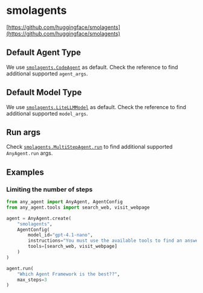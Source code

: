# smolagents

[https://github.com/huggingface/smolagents](https://github.com/huggingface/smolagents)

## Default Agent Type

We use [`smolagents.CodeAgent`](https://huggingface.co/docs/smolagents/reference/agents#smolagents.CodeAgent) as default.
Check the reference to find additional supported `agent_args`.

## Default Model Type

We use [`smolagents.LiteLLMModel`](https://huggingface.co/docs/smolagents/reference/models#smolagents.LiteLLMModel) as default.
Check the reference to find additional supported `model_args`.

## Run args

Check [`smolagents.MultiStepAgent.run`](https://huggingface.co/docs/smolagents/main/en/reference/agents#smolagents.MultiStepAgent.run) to find additional supported `AnyAgent.run` args.

## Examples

### Limiting the number of steps

```python
from any_agent import AnyAgent, AgentConfig
from any_agent.tools import search_web, visit_webpage

agent = AnyAgent.create(
    "smolagents",
    AgentConfig(
        model_id="gpt-4.1-nano",
        instructions="You must use the available tools to find an answer",
        tools=[search_web, visit_webpage]
    )
)

agent.run(
    "Which Agent Framework is the best??",
    max_steps=3
)
```
